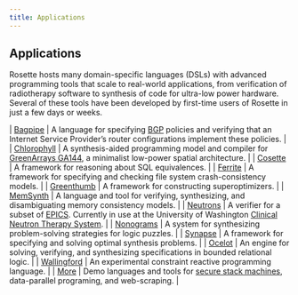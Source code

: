 ```yaml
---
title: Applications
---
```


## Applications  

Rosette hosts many domain-specific languages (DSLs) with advanced
programming tools that scale to real-world applications, from
verification of radiotherapy software to synthesis of code for
ultra-low power hardware. Several of these tools have been developed by
first-time users of Rosette in just a few days or weeks.

| [Bagpipe][] | A language for specifying [BGP][] policies and verifying that an Internet Service Provider’s router configurations implement these policies. |
| [Chlorophyll][] |  A synthesis-aided programming model and compiler for [GreenArrays GA144][GA144], a minimalist low-power spatial architecture. |
| [Cosette][] |  A framework for reasoning about SQL equivalences. |
| [Ferrite][] | A framework for specifying and checking file system crash-consistency models. |
| [Greenthumb][] | A framework for constructing superoptimizers. |
| [MemSynth][] | A language and tool for verifying, synthesizing, and disambiguating memory consistency models. |
| [Neutrons][] |  A verifier for a subset of [EPICS][EPICS].  Currently in use at the University of Washington [Clinical Neutron Therapy System][CNTS]. |
| [Nonograms][] | A system for synthesizing problem-solving strategies for logic puzzles. | 
| [Synapse][] |  A framework for specifying and solving optimal synthesis problems. |
| [Ocelot][] | An engine for solving, verifying, and synthesizing specifications in bounded relational logic. |
| [Wallingford][] | An experimental constraint reactive programming language. |
| [More][] |  Demo languages and tools for [secure stack machines][SSM], data-parallel programing, and web-scraping.  |


[Bagpipe]: http://www.konne.me/bagpipe/
[BGP]: https://en.wikipedia.org/wiki/Border_Gateway_Protocol
[Chlorophyll]: http://pl.eecs.berkeley.edu/projects/chlorophyll/
[GA144]: http://www.greenarraychips.com/
[Cosette]: http://cosette.cs.washington.edu/
[Ferrite]: http://sandcat.cs.washington.edu/ferrite/
[Greenthumb]: http://pl.eecs.berkeley.edu/projects/greenthumb/
[MemSynth]: http://memsynth.uwplse.org
[Neutrons]: http://neutrons.uwplse.org
[Nonograms]: https://github.com/edbutler/nonograms-rule-synthesis
[Ocelot]: https://jamesbornholt.github.io/ocelot/
[EPICS]: http://www.aps.anl.gov/epics/
[CNTS]: https://staff.washington.edu/jon/cnts/
[Synapse]: http://synapse.uwplse.org
[Wallingford]: https://github.com/cdglabs/wallingford
[More]: https://github.com/emina/rosette/tree/master/sdsl
[SSM]: http://dl.acm.org/citation.cfm?id=2544174.2500574
